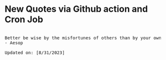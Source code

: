 # New Quotes via Github action and Cron Job

<pre>
<!-- #quote -->
Better be wise by the misfortunes of others than by your own.
- Aesop

Updated on: [8/31/2023]
<!-- #quoteEnd -->
</pre>
